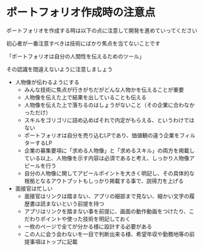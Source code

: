 # ポートフォリオ作成時の注意点
ポートフォリオを作成する時は以下の点に注意して開発を進めていってください

初心者が一番注意すべきは技術にばかり焦点を当てないことです

「ポートフォリオは自分の人間性を伝えるためのツール」

その認識を間違えないように注意しましょう

- 人物像が伝わるようにする
  - みんな技術に焦点が行きがちだがどんな人物かを伝えることが重要
  - 人物像を伝えた上で結果を出していることも伝える
  - 人物像を伝えた上で落ちるのはしょうがないこと（その企業に合わなかっただけ）
  - スキルをゴリゴリに詰め込めばそれで内定がもらえる、というわけではない
  - ポートフォリオは自分を売り込むLPであり、価値観の違う企業をフィルターするLP
  - 企業の募集要項に「求める人物像」と「求めるスキル」の両方を掲載している以上、人物像を示す内容は必須であると考え、しっかり人物像アピールを行う
  - 自分の人物像に関してアピールポイントを大きく明記し、その具体的な根拠となるアウトプットもしっかり掲載する事で、説得力を上げる
- 面接官は忙しい
  - 面接官はリンクは踏まない、アプリの細部まで見ない、細かい文字の履歴書は読まないという前提を持つ
  - アプリはリンクを踏まない事を前提に、画面の動作動画をつけたり、こだわりポイントや使った技術を明記しておく
  - 一枚のページで全てが分かる様に設計する必要がある
  - この人に会う会わないを一目で判断出来る様、希望年収や勤務地等の前提事項はトップに記載
